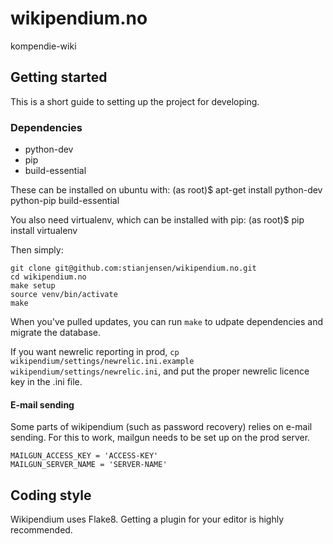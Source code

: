 wikipendium.no
==============

kompendie-wiki


## Getting started

This is a short guide to setting up the project for developing.

### Dependencies

* python-dev
* pip
* build-essential

These can be installed on ubuntu with:
    (as root)$ apt-get install python-dev python-pip build-essential

You also need virtualenv, which can be installed with pip:
    (as root)$ pip install virtualenv

Then simply:

```
git clone git@github.com:stianjensen/wikipendium.no.git
cd wikipendium.no
make setup
source venv/bin/activate
make
```

When you've pulled updates, you can run `make` to udpate dependencies and migrate the database.

If you want newrelic reporting in prod, `cp wikipendium/settings/newrelic.ini.example wikipendium/settings/newrelic.ini`, and put the proper newrelic licence key in the .ini file.

#### E-mail sending

Some parts of wikipendium (such as password recovery) relies on e-mail sending.
For this to work, mailgun needs to be set up on the prod server.

```
MAILGUN_ACCESS_KEY = 'ACCESS-KEY'
MAILGUN_SERVER_NAME = 'SERVER-NAME'
```

## Coding style

Wikipendium uses Flake8.
Getting a plugin for your editor is highly recommended.
